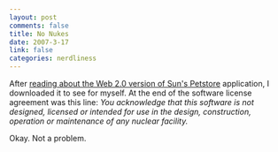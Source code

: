 ```yaml
--- 
layout: post
comments: false
title: No Nukes
date: 2007-3-17
link: false
categories: nerdliness
---
```

After <a href="http://java.sun.com/developer/technicalArticles/J2EE/petstore/" title="Web 2.0 Petstore">reading about the Web 2.0 version of Sun's Petstore</a> application, I downloaded it to see for myself. At the end of the software license agreement was this line:
<cite>
You acknowledge that this software is not designed, licensed or
intended for use in the design, construction, operation or maintenance
of any nuclear facility.
</cite>

Okay. Not a problem.
